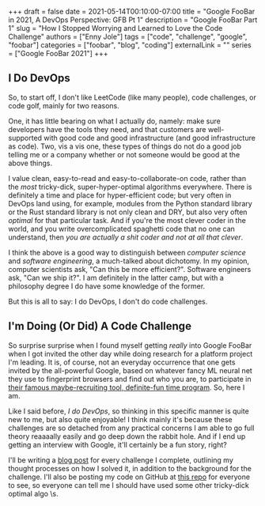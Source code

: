 +++
draft = false
date = 2021-05-14T00:10:00-07:00
title = "Google FooBar in 2021, A DevOps Perspective: GFB Pt 1"
description = "Google FooBar Part 1"
slug = "How I Stopped Worrying and Learned to Love the Code Challenge"
authors = ["Enny Jole"]
tags = ["code", "challenge", "google", "foobar"]
categories = ["foobar", "blog", "coding"]
externalLink = ""
series = ["Google FooBar 2021"]
+++
## I Do DevOps

So, to start off, I don't like LeetCode (like many people), code challenges, or code golf, mainly for two reasons.

One, it has little bearing on what I actually do, namely: make sure developers have the tools they need, and that customers are well-supported with good code and good infrastructure (and good infrastructure as code). Two, vis a vis one, these types of things do not do a good job telling me or a company whether or not someone would be good at the above things.

I value clean, easy-to-read and easy-to-collaborate-on code, rather than the _most_ tricky-dick, super-hyper-optimal algorithms everywhere. There is definitely a time and place for hyper-efficient code; but very often in DevOps land using, for example, modules from the Python standard library or the Rust standard library is not only clean and DRY, but also very often _optimal_ for that particular task. And if you're the most clever coder in the world, and you write overcomplicated spaghetti code that no one can understand,  then _you are actually a shit coder and not at all that clever_.

I think the above is a good way to distinguish between _computer science_ and _software engineering_, a much-talked about dichotomy. In my opinion, computer scientists ask, "Can this be more efficient?". Software engineers ask, "Can we ship it?". I am definitely in the latter camp, but with a philosophy degree I do have some knowledge of the former.

But this is all to say: I do DevOps, I don't do code challenges.

## I'm Doing (Or Did) A Code Challenge

So surprise surprise when I found myself getting _really_ into Google FooBar when I got invited the other day while doing research for a platform project I'm leading. It is, of course, not an everyday occurrence that one gets invited by the all-powerful Google, based on whatever fancy ML neural net they use to fingerprint browsers and find out who you are, to participate in [their famous maybe-recruiting tool, definite-fun time program](https://towardsdatascience.com/how-to-get-hired-by-google-b19806ad3c62). So, here I am.

Like I said before, _I do DevOps_, so thinking in this specific manner is quite new to me, but also quite enjoyable! I think mainly it's because these challenges are so detached from any practical concerns I am able to go full theory reaaaally easily and go deep down the rabbit hole. And if I end up getting an interview with Google, it'll certainly be a fun story, right?

I'll be writing a [blog post](https://engjole.net/categories/foobar) for every challenge I complete, outlining my thought processes on how I solved it, in addition to the background for the challenge. I'll also be posting my code on GitHub at [this repo](https://github.com/ENG-Jole/foobar.withgoogle) for everyone to see, so everyone can tell me I should have used some other tricky-dick optimal algo \\s.

